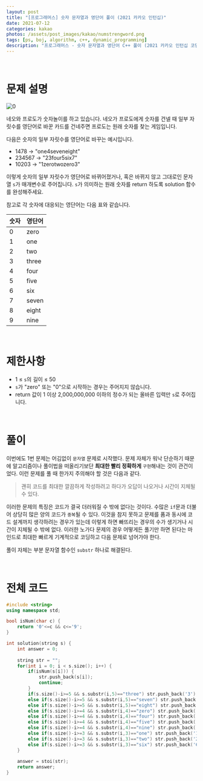 ```yaml
---
layout: post
title: "[프로그래머스] 숫자 문자열과 영단어 풀이 (2021 카카오 인턴십)"
date: 2021-07-12
categories: kakao
photos: /assets/post_images/kakao/numstrengword.png
tags: [ps, boj, algorithm, c++, dynamic_programming]
description: "프로그래머스 - 숫자 문자열과 영단어 C++ 풀이 (2021 카카오 인턴십 코딩테스트)"
---
```


<br>

# 문제 설명

![0](https://grepp-programmers.s3.ap-northeast-2.amazonaws.com/files/production/d31cb063-4025-4412-8cbc-6ac6909cf93e/img1.png)

네오와 프로도가 숫자놀이를 하고 있습니다. 네오가 프로도에게 숫자를 건넬 때 일부 자릿수를 영단어로 바꾼 카드를 건네주면 프로도는 원래 숫자를 찾는 게임입니다.

다음은 숫자의 일부 자릿수를 영단어로 바꾸는 예시입니다.

- 1478 → "one4seveneight"
- 234567 → "23four5six7"
- 10203 → "1zerotwozero3"

이렇게 숫자의 일부 자릿수가 영단어로 바뀌어졌거나, 혹은 바뀌지 않고 그대로인 문자열 `s`가 매개변수로 주어집니다. `s`가 의미하는 원래 숫자를 return 하도록 solution 함수를 완성해주세요.

참고로 각 숫자에 대응되는 영단어는 다음 표와 같습니다.

숫자 | 영단어
--|-----
0 | zero
1 | one
2 | two
3 | three
4 | four
5 | five
6 | six
7 | seven
8 | eight
9 | nine

<br>

# 제한사항

- 1 ≤ `s`의 길이 ≤ 50
- `s`가 "zero" 또는 "0"으로 시작하는 경우는 주어지지 않습니다.
- return 값이 1 이상 2,000,000,000 이하의 정수가 되는 올바른 입력만 `s`로 주어집니다.

<br>

# 풀이

이번에도 1번 문제는 어김없이 `문자열` 문제로 시작했다. 문제 자체가 워낙 단순하기 때문에 알고리즘이나 풀이법을 떠올리기보단 **최대한 빨리 정확하게** `구현`해내는 것이 관건이었다. 이런 문제를 풀 때 한가지 주의해야 할 것은 다음과 같다.

> 괜히 코드를 최대한 깔끔하게 작성하려고 하다가 오답이 나오거나 시간이 지체될 수 있다.

이러한 문제의 특징은 코드가 결국 더러워질 수 밖에 없다는 것이다. 수많은 `if`문과 더불어 상당히 많은 양의 코드가 `중복`될 수 있다. 이것을 참지 못하고 문제를 품과 동시에 코드 설계까지 생각하려는 경우가 있는데 이렇게 하면 빠뜨리는 경우의 수가 생기거나 시간이 지체될 수 밖에 없다. 이러한 노가다 문제의 경우 어떻게든 풀기만 하면 된다는 마인드로 최대한 빠르게 기계적으로 코딩하고 다음 문제로 넘어가야 한다.

풀이 자체는 부분 문자열 함수인 `substr` 하나로 해결된다.

<br>

# 전체 코드

```c++
#include <string>
using namespace std;

bool isNum(char c) {
    return '0'<=c && c<='9';
}

int solution(string s) {
    int answer = 0;
    
    string str = "";
    for(int i = 0; i < s.size(); i++) {
        if(isNum(s[i])) {
            str.push_back(s[i]);
            continue;
        }
        if(s.size()-i>=5 && s.substr(i,5)=="three") str.push_back('3');
        else if(s.size()-i>=5 && s.substr(i,5)=="seven") str.push_back('7');
        else if(s.size()-i>=5 && s.substr(i,5)=="eight") str.push_back('8');
        else if(s.size()-i>=4 && s.substr(i,4)=="zero") str.push_back('0');
        else if(s.size()-i>=4 && s.substr(i,4)=="four") str.push_back('4');
        else if(s.size()-i>=4 && s.substr(i,4)=="five") str.push_back('5');
        else if(s.size()-i>=4 && s.substr(i,4)=="nine") str.push_back('9');
        else if(s.size()-i>=3 && s.substr(i,3)=="one") str.push_back('1');
        else if(s.size()-i>=3 && s.substr(i,3)=="two") str.push_back('2');
        else if(s.size()-i>=3 && s.substr(i,3)=="six") str.push_back('6');            
    }
    
    answer = stoi(str);
    return answer;
}
```